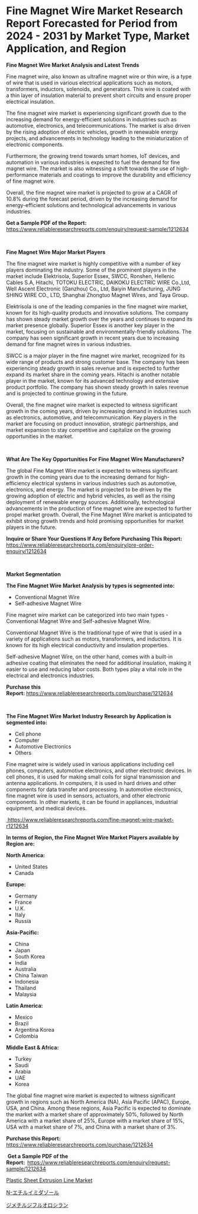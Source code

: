 <p><h1>Fine Magnet Wire Market Research Report Forecasted for Period from 2024 -  2031 by Market Type, Market Application, and Region</h1></p><p><strong>Fine Magnet Wire Market Analysis and Latest Trends</strong></p>
<p><p>Fine magnet wire, also known as ultrafine magnet wire or thin wire, is a type of wire that is used in various electrical applications such as motors, transformers, inductors, solenoids, and generators. This wire is coated with a thin layer of insulation material to prevent short circuits and ensure proper electrical insulation.</p><p>The fine magnet wire market is experiencing significant growth due to the increasing demand for energy-efficient solutions in industries such as automotive, electronics, and telecommunications. The market is also driven by the rising adoption of electric vehicles, growth in renewable energy projects, and advancements in technology leading to the miniaturization of electronic components.</p><p>Furthermore, the growing trend towards smart homes, IoT devices, and automation in various industries is expected to fuel the demand for fine magnet wire. The market is also witnessing a shift towards the use of high-performance materials and coatings to improve the durability and efficiency of fine magnet wire.</p><p>Overall, the fine magnet wire market is projected to grow at a CAGR of 10.8% during the forecast period, driven by the increasing demand for energy-efficient solutions and technological advancements in various industries.</p></p>
<p><strong>Get a Sample PDF of the Report:&nbsp;</strong> <a href="https://www.reliableresearchreports.com/enquiry/request-sample/1212634">https://www.reliableresearchreports.com/enquiry/request-sample/1212634</a></p>
<p>&nbsp;</p>
<p><strong>Fine Magnet Wire Major Market Players</strong></p>
<p><p>The fine magnet wire market is highly competitive with a number of key players dominating the industry. Some of the prominent players in the market include Elektrisola, Superior Essex, SWCC, Ronshen, Hellenic Cables S.A, Hitachi, TOTOKU ELECTRIC, DAIKOKU ELECTRIC WIRE Co.,Ltd, Well Ascent Electronic (Ganzhou) Co., Ltd, Baiyin Manufacturing, JUNG SHING WIRE CO., LTD, Shanghai Zhongtuo Magnet Wires, and Taya Group.</p><p>Elektrisola is one of the leading companies in the fine magnet wire market, known for its high-quality products and innovative solutions. The company has shown steady market growth over the years and continues to expand its market presence globally. Superior Essex is another key player in the market, focusing on sustainable and environmentally-friendly solutions. The company has seen significant growth in recent years due to increasing demand for fine magnet wires in various industries.</p><p>SWCC is a major player in the fine magnet wire market, recognized for its wide range of products and strong customer base. The company has been experiencing steady growth in sales revenue and is expected to further expand its market share in the coming years. Hitachi is another notable player in the market, known for its advanced technology and extensive product portfolio. The company has shown steady growth in sales revenue and is projected to continue growing in the future.</p><p>Overall, the fine magnet wire market is expected to witness significant growth in the coming years, driven by increasing demand in industries such as electronics, automotive, and telecommunication. Key players in the market are focusing on product innovation, strategic partnerships, and market expansion to stay competitive and capitalize on the growing opportunities in the market.</p></p>
<p>&nbsp;</p>
<p><strong>What Are The Key Opportunities For Fine Magnet Wire Manufacturers?</strong></p>
<p><p>The global Fine Magnet Wire market is expected to witness significant growth in the coming years due to the increasing demand for high-efficiency electrical systems in various industries such as automotive, electronics, and energy. The market is projected to be driven by the growing adoption of electric and hybrid vehicles, as well as the rising deployment of renewable energy sources. Additionally, technological advancements in the production of fine magnet wire are expected to further propel market growth. Overall, the Fine Magnet Wire market is anticipated to exhibit strong growth trends and hold promising opportunities for market players in the future.</p></p>
<p><strong>Inquire or Share Your Questions If Any Before Purchasing This Report:</strong> <a href="https://www.reliableresearchreports.com/enquiry/pre-order-enquiry/1212634">https://www.reliableresearchreports.com/enquiry/pre-order-enquiry/1212634</a></p>
<p>&nbsp;</p>
<p><strong>Market Segmentation</strong></p>
<p><strong>The Fine Magnet Wire Market Analysis by types is segmented into:</strong></p>
<p><ul><li>Conventional Magnet Wire</li><li>Self-adhesive Magnet Wire</li></ul></p>
<p><p>Fine magnet wire market can be categorized into two main types - Conventional Magnet Wire and Self-adhesive Magnet Wire. </p><p>Conventional Magnet Wire is the traditional type of wire that is used in a variety of applications such as motors, transformers, and inductors. It is known for its high electrical conductivity and insulation properties. </p><p>Self-adhesive Magnet Wire, on the other hand, comes with a built-in adhesive coating that eliminates the need for additional insulation, making it easier to use and reducing labor costs. Both types play a vital role in the electrical and electronics industries.</p></p>
<p><strong>Purchase this Report:&nbsp;</strong><a href="https://www.reliableresearchreports.com/purchase/1212634">https://www.reliableresearchreports.com/purchase/1212634</a></p>
<p>&nbsp;</p>
<p><strong>The Fine Magnet Wire Market Industry Research by Application is segmented into:</strong></p>
<p><ul><li>Cell phone</li><li>Computer</li><li>Automotive Electronics</li><li>Others</li></ul></p>
<p><p>Fine magnet wire is widely used in various applications including cell phones, computers, automotive electronics, and other electronic devices. In cell phones, it is used for making small coils for signal transmission and antenna applications. In computers, it is used in hard drives and other components for data transfer and processing. In automotive electronics, fine magnet wire is used in sensors, actuators, and other electronic components. In other markets, it can be found in appliances, industrial equipment, and medical devices.</p></p>
<p><a href="https://www.reliableresearchreports.com/fine-magnet-wire-market-r1212634">&nbsp;https://www.reliableresearchreports.com/fine-magnet-wire-market-r1212634</a></p>
<p><strong>In terms of Region, the Fine Magnet Wire Market Players available by Region are:</strong></p>
<p>
    <p> <strong> North America: </strong>
        <ul>
            <li>United States</li>
            <li>Canada</li>
        </ul>
        </p> 
    <p> <strong> Europe: </strong>
        <ul>
            <li>Germany</li>
            <li>France</li>
            <li>U.K.</li>
            <li>Italy</li>
            <li>Russia</li>
        </ul>
        </p> 
    <p> <strong> Asia-Pacific: </strong>
        <ul>
            <li>China</li>
            <li>Japan</li>
            <li>South Korea</li>
            <li>India</li>
            <li>Australia</li>
            <li>China Taiwan</li>
            <li>Indonesia</li>
            <li>Thailand</li>
            <li>Malaysia</li>
        </ul>
        </p> 
    <p> <strong> Latin America: </strong>
        <ul>
            <li>Mexico</li>
            <li>Brazil</li>
            <li>Argentina Korea</li>
            <li>Colombia</li>
        </ul>
        </p> 
    <p> <strong> Middle East & Africa: </strong>
        <ul>
            <li>Turkey</li>
            <li>Saudi</li>
            <li>Arabia</li>
            <li>UAE</li>
            <li>Korea</li>
        </ul>
    </p>
    </p>
<p><p>The global fine magnet wire market is expected to witness significant growth in regions such as North America (NA), Asia Pacific (APAC), Europe, USA, and China. Among these regions, Asia Pacific is expected to dominate the market with a market share of approximately 50%, followed by North America with a market share of 25%, Europe with a market share of 15%, USA with a market share of 7%, and China with a market share of 3%.</p></p>
<p><strong>Purchase this Report: </strong><a href="https://www.reliableresearchreports.com/purchase/1212634">https://www.reliableresearchreports.com/purchase/1212634</a></p>
<p>&nbsp;<strong>Get a Sample PDF of the Report:&nbsp;&nbsp;</strong><a href="https://www.reliableresearchreports.com/enquiry/request-sample/1212634">https://www.reliableresearchreports.com/enquiry/request-sample/1212634</a></p>
<p><strong></strong></p>
<p><p><a href="https://github.com/Sherrillcrooksxa8i18ucf2m/Market-Research-Report-List-2/blob/main/plastic-sheet-extrusion-line-market.md">Plastic Sheet Extrusion Line Market</a></p><p><a href="https://github.com/dawson566/Market-Research-Report-List-1/blob/main/3827185102334.md">N-エチルイミダゾール</a></p><p><a href="https://github.com/DeonBoer2023/Market-Research-Report-List-1/blob/main/9162835102335.md">ジメチルジフルオロシラン</a></p></p>